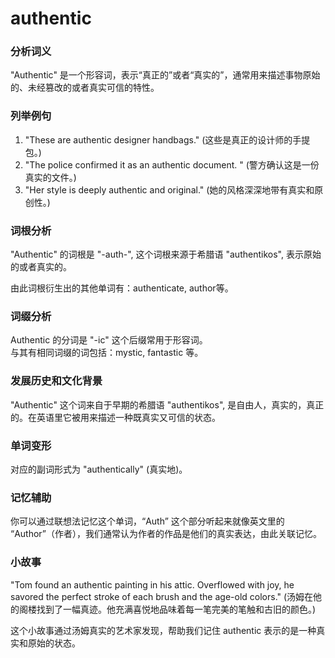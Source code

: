 # authentic

### 分析词义

  

"Authentic" 是一个形容词，表示“真正的”或者“真实的”，通常用来描述事物原始的、未经篡改的或者真实可信的特性。

  

### 列举例句

  

1.  "These are authentic designer handbags." (这些是真正的设计师的手提包。)
2.  "The police confirmed it as an authentic document. " (警方确认这是一份真实的文件。)
3.  "Her style is deeply authentic and original." (她的风格深深地带有真实和原创性。)

  

### 词根分析

  

"Authentic" 的词根是 "-auth-", 这个词根来源于希腊语 "authentikos", 表示原始的或者真实的。

  

由此词根衍生出的其他单词有：authenticate, author等。

  

### 词缀分析

  

Authentic 的分词是 "-ic" 这个后缀常用于形容词。  
与其有相同词缀的词包括：mystic, fantastic 等。

  

### 发展历史和文化背景

  

"Authentic" 这个词来自于早期的希腊语 "authentikos", 是自由人，真实的，真正的。在英语里它被用来描述一种既真实又可信的状态。

  

### 单词变形

  

对应的副词形式为 "authentically" (真实地)。

  

### 记忆辅助

  

你可以通过联想法记忆这个单词，“Auth” 这个部分听起来就像英文里的 “Author”（作者），我们通常认为作者的作品是他们的真实表达，由此关联记忆。

  

### 小故事

  

"Tom found an authentic painting in his attic. Overflowed with joy, he savored the perfect stroke of each brush and the age-old colors." (汤姆在他的阁楼找到了一幅真迹。他充满喜悦地品味着每一笔完美的笔触和古旧的颜色。)

  

这个小故事通过汤姆真实的艺术家发现，帮助我们记住 authentic 表示的是一种真实和原始的状态。
